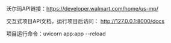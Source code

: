 沃尔玛API链接：https://developer.walmart.com/home/us-mp/

交互式项目API文档，运行项目后访问： http://127.0.0.1:8000/docs

项目运行命令：uvicorn app:app --reload 